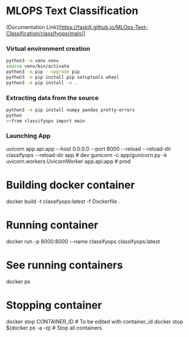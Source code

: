 # MLOPS Text Classification

(Documentation Link)[https://faskill.github.io/MLOps-Text-Classification/classifyops/main/]

### Virtual environment creation

```bash
python3 -m venv venv
source venv/bin/activate
python3 -m pip --upgrade pip
python3 -m pip install pip setuptools wheel
python3 -m pip install -e .
```

### Extracting data from the source

```bash
python3 -m pip install numpy pandas pretty-errors
python
>>from classifyops import main
```


### Launching App

uvicorn app.api:app --host 0.0.0.0 --port 8000 --reload --reload-dir classifyops --reload-dir app  # dev
gunicorn -c app/gunicorn.py -k uvicorn.workers.UvicornWorker app.api:app  # prod

# Building docker container
docker build -t classifyops:latest -f Dockerfile .

# Running container
docker run -p 8000:8000 --name classifyops classifyops:latest

# See running containers
docker ps

# Stopping container
docker stop CONTAINER_ID # To be edited with container_id
docker stop $(docker ps -a -q) # Stop all containers
